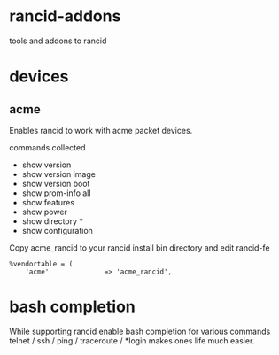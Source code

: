 rancid-addons
=============

tools and addons to rancid 

# devices

## acme

Enables rancid to work with acme packet devices.

commands collected

* show version
* show version image
* show version boot
* show prom-info all
* show features
* show power
* show directory *
* show configuration

Copy acme_rancid to your rancid install bin directory and edit rancid-fe 

```
%vendortable = (
    'acme'              => 'acme_rancid',
```

# bash completion

While supporting rancid enable bash completion for various commands telnet / ssh / ping / traceroute / *login makes ones life much easier.
